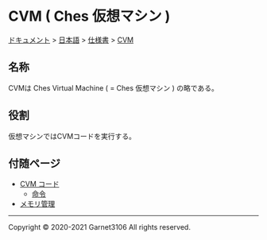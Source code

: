 # CVM ( Ches 仮想マシン )

[ドキュメント](../../../index.md) > [日本語](../../index.md) > [仕様書](../index.md) > [CVM](./index.md)

## 名称

CVMは Ches Virtual Machine ( = Ches 仮想マシン ) の略である。

## 役割

仮想マシンではCVMコードを実行する。

## 付随ページ

- [CVM コード](./cvmcode/index.md)
    - [命令](./cvmcode/instruction/index.md)
- [メモリ管理](./memory/index.md)

---

Copyright © 2020-2021 Garnet3106 All rights reserved.
